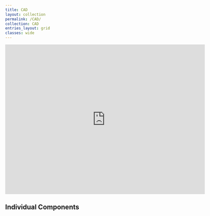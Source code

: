 ```yaml
---
title: CAD
layout: collection
permalink: /CAD/
collection: CAD
entries_layout: grid
classes: wide
---
```


<iframe src="https://myhub.autodesk360.com/ue2fbee0b/shares/public/SH512d4QTec90decfa6e2c516a0ded461a88?mode=embed" width="640" height="480" allowfullscreen="true" webkitallowfullscreen="true" mozallowfullscreen="true"  frameborder="0"></iframe>

## Individual Components


